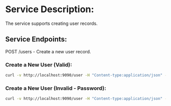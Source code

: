 # Service Description:

The service supports creating user records.

## Service Endpoints:
POST /users - Create a new user record.

### Create a New User (Valid):
```bash
curl -v http://localhost:9090/user -H "Content-type:application/json" -d "{\"username\": \"John\", \"password\": \"John@123\"}"
```

### Create a New User (Invalid - Password):
```bash
curl -v http://localhost:9090/user -H "Content-type:application/json" -d "{\"username\": \"John\", \"password\": \"John @123\"}"
```